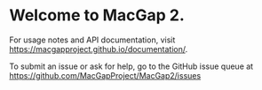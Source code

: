 # Welcome to MacGap 2.

For usage notes and API documentation, visit https://macgapproject.github.io/documentation/.

To submit an issue or ask for help, go to the GitHub issue queue at https://github.com/MacGapProject/MacGap2/issues

